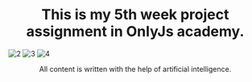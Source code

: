 <h1 align="center">This is my 5th week project assignment in OnlyJs academy.</h1>

![2](https://github.com/wiemarko/OnlyJs-Homework-3/assets/81916976/e6629a57-d486-43ce-a8e1-227f8dc15e53)
![3](https://github.com/wiemarko/OnlyJs-Homework-3/assets/81916976/c18ab145-9e0b-4341-a56e-f195047f66b2)
![4](https://github.com/wiemarko/OnlyJs-Homework-3/assets/81916976/b17eb57f-0598-47b8-9978-3c3f5839610e)

<p align="center">All content is written with the help of artificial intelligence.</p>
